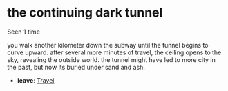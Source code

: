 # the continuing dark tunnel

Seen 1 time

you walk another kilometer down the subway until the tunnel begins to curve upward. after several more minutes of travel, the ceiling opens to the sky, revealing the outside world. the tunnel might have led to more city in the past, but now its buried under sand and ash.

- **leave**: [Travel](Travel-travel.md)
